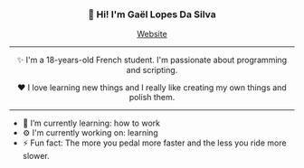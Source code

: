 ﻿<h3 align="center">👋 Hi! I'm Gaël Lopes Da Silva</h3>
<p align="center">
  <a href="https://gael-lopes-da-silva.github.io/MyPortfolio/">Website</a>
</p>

---

<p align="center">✨ I'm a 18-years-old French student. I'm passionate about programming and scripting.</p>

<p align="center">❤️ I love learning new things and I really like creating my own things and polish them.</p>

---

- 🌱 I’m currently learning: how to work
- ⚙️ I'm currently working on: learning
- ⚡ Fun fact: The more you pedal more faster and the less you ride more slower.
